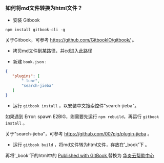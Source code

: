 ### 如何将md文件转换为html文件？

 * 安装 Gitbook
 
 `npm install gitbook-cli -g`

 关于Gitbook，可参考 https://github.com/GitbookIO/gitbook/ 。
 
 * 拷贝md文件到某路径，并cd进入此路径 
 
 * 新建 `book.json` :
 ```json
 {
    "plugins": [
        "-lunr",
        "search-jieba"
    ]
}
```

 * 运行 `gitbook install` ，以安装中文搜索控件"search-jieba"。
 
 如果遇到 Error: spawn E2BIG，则需要先运行 `npm rebuild`，再运行 `gitbook install` 。

 关于"search-jieba"，可参考 https://github.com/007pig/plugin-jieba 。
 
 * 运行 `gitbook build` ，将md文件转为html文件，存放在'_book'下 。
 
再将'_book'下的html中的
<a href="https://www.gitbook.com" target="blank" class="gitbook-link">
            Published with GitBook
        </a>
替换为
<a href="https://cn.steedos.com/cn/help/" target="blank" class="gitbook-link">
            华炎云帮助中心
        </a>
